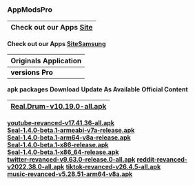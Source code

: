 ### AppModsPro 

|Check out our Apps [Site](https://github.com/Gustavo112603/seal/releases/tag/Seal)
|----------------------------------------------------------------------------------------|
 **Check out our Apps [SiteSamsung](https://github.com/Gustavo112603/seal/releases/tag/Samsung)**


|Originals Application
|-------------------------|
 <font color="#000000">**versions Pro**</font>|
 **apk packages**
 **Download**
 **Update As Available**
 **Official Content**



|[**Real.Drum-v10.19.0-all.apk**](https://github.com/Gustavo112603/seal/releases/download/Seal/Real.Drum-v10.19.0-all.apk)
|-------------------------------------------|
[**youtube-revanced-v17.41.36-all.apk**](https://github.com/Gustavo112603/seal/releases/download/Seal/youtube-revanced-v17.41.36-all.apk)  
[**Seal-1.4.0-beta.1-armeabi-v7a-release.apk**](https://github.com/Gustavo112603/seal/releases/download/Seal/Seal-1.4.0-beta.1-armeabi-v7a-release.apk)  
[**Seal-1.4.0-beta.1-arm64-v8a-release.apk**](https://github.com/Gustavo112603/seal/releases/download/Seal/Seal-1.4.0-beta.1-arm64-v8a-release.apk)  
[**Seal-1.4.0-beta.1-x86-release.apk**](https://github.com/Gustavo112603/seal/releases/download/Seal/Seal-1.4.0-beta.1-x86-release.apk)  
[**Seal-1.4.0-beta.1-x86_64-release.apk**](https://github.com/Gustavo112603/seal/releases/download/Seal/Seal-1.4.0-beta.1-x86_64-release.apk)  
[**twitter-revanced-v9.63.0-release.0-all.apk**](https://github.com/Gustavo112603/seal/releases/download/Seal/twitter-revanced-v9.63.0-release.0-all.apk) 
[**reddit-revanced-v2022.38.0-all.apk**](https://github.com/Gustavo112603/seal/releases/download/Seal/reddit-revanced-v2022.38.0-all.apk)
[**tiktok-revanced-v26.4.5-all.apk**](https://github.com/Gustavo112603/seal/releases/download/Seal/tiktok-revanced-v26.4.5-all.apk)  
[**music-revanced-v5.28.51-arm64-v8a.apk**](https://github.com/Gustavo112603/seal/releases/download/Seal/music-revanced-v5.28.51-arm64-v8a.apk)


